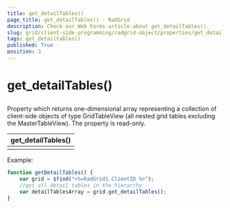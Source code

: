 ```yaml
---
title: get_detailTables()
page_title: get_detailTables() - RadGrid
description: Check our Web Forms article about get_detailTables().
slug: grid/client-side-programming/radgrid-object/properties/get_detailtables()
tags: get_detailtables()
published: True
position: 3
---
```


# get_detailTables()



## 

Property which returns one-dimensional array representing a collection of client-side objects of type GridTableView (all nested grid tables excluding the MasterTableView). The property is read-only.


|  **get_detailTables()**  |
| ------ |
||

Example:

````JavaScript
function getDetailTables() {
    var grid = $find("<%=RadGrid1.ClientID %>");
    //get all detail tables in the hierarchy
    var detailTablesArray = grid.get_detailTables();
}
````


